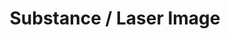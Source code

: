 ---
id: "TT07"
title: "Substance / Laser Image"
artistId: "docents"
catalogNo: "TT07"
image: "/images/releases/album-one.jpg"
releaseDate: 2024-02-09
# ffo: ["Clark", "Machinedrum", "Com Truise"]
streamingLinks:
  - { platform: "Nina", url: "https://www.ninaprotocol.com/releases/docents-substance-laser-image" }
  - { platform: "Spotify", url: "https://open.spotify.com/album/7N2t7zkCQiexRWFOgPyE6Z?si=GmNq9UyRS7ySBFlqSYHYbQ" }
  - { platform: "Apple Music", url: "https://music.apple.com/ca/album/substance-laser-image-single/1730313571" }
formats: ["digital", "cassette", "compact-disk"]
---